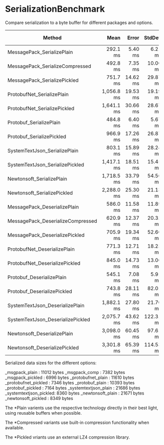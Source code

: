 # SerializationBenchmark

Compare serialization to a byte buffer for different packages and options.

|                            Method |       Mean |    Error |    StdDev |       Gen 0 |      Gen 1 | Gen 2 |  Allocated |
|---------------------------------- |-----------:|---------:|----------:|------------:|-----------:|------:|-----------:|
|        MessagePack_SerializePlain |   292.1 ms |  5.40 ms |   6.21 ms |   2000.0000 |          - |     - |    9.61 MB |
|   MessagePack_SerializeCompressed |   492.8 ms |  7.35 ms |  10.06 ms |   2000.0000 |          - |     - |    9.61 MB |
|      MessagePack_SerializePickled |   751.7 ms | 14.62 ms |  29.87 ms |  19000.0000 |          - |     - |   76.52 MB |
|        ProtobufNet_SerializePlain | 1,056.8 ms | 19.53 ms |  19.19 ms |  11000.0000 |          - |     - |   44.25 MB |
|      ProtobufNet_SerializePickled | 1,641.1 ms | 30.66 ms |  28.67 ms |  28000.0000 |          - |     - |  114.67 MB |
|           Protobuf_SerializePlain |   484.8 ms |  6.40 ms |   5.67 ms |   3000.0000 |          - |     - |   13.73 MB |
|         Protobuf_SerializePickled |   966.9 ms | 17.26 ms |  26.87 ms |  20000.0000 |          - |     - |    82.4 MB |
|     SystemTextJson_SerializePlain |   803.1 ms | 15.89 ms |  28.24 ms |  56000.0000 |          - |     - |  226.82 MB |
|   SystemTextJson_SerializePickled | 1,417.1 ms | 18.51 ms |  15.45 ms |  24000.0000 |          - |     - |   99.49 MB |
|         Newtonsoft_SerializePlain | 1,718.5 ms | 33.79 ms |  54.56 ms | 285000.0000 |          - |     - | 1153.03 MB |
|       Newtonsoft_SerializePickled | 2,288.0 ms | 25.30 ms |  21.13 ms | 307000.0000 | 43000.0000 |     - | 1232.83 MB |
|      MessagePack_DeserializePlain |   586.0 ms | 11.58 ms |  11.89 ms | 113000.0000 |  2000.0000 |     - |  452.13 MB |
| MessagePack_DeserializeCompressed |   620.9 ms | 12.37 ms |  20.32 ms | 113000.0000 |  2000.0000 |     - |  452.12 MB |
|    MessagePack_DeserializePickled |   705.9 ms | 19.34 ms |  52.60 ms | 139000.0000 | 20000.0000 |     - |   557.4 MB |
|      ProtobufNet_DeserializePlain |   771.3 ms | 12.71 ms |  18.23 ms | 121000.0000 |          - |     - |  482.79 MB |
|    ProtobufNet_DeserializePickled |   845.0 ms | 14.73 ms |  13.06 ms | 148000.0000 |  4000.0000 |     - |   593.8 MB |
|         Protobuf_DeserializePlain |   545.1 ms |  7.08 ms |   5.91 ms | 129000.0000 |  1000.0000 |     - |  518.34 MB |
|       Protobuf_DeserializePickled |   743.8 ms | 28.11 ms |  82.01 ms | 154000.0000 | 22000.0000 |     - |  617.75 MB |
|   SystemTextJson_DeserializePlain | 1,882.1 ms | 27.80 ms |  21.70 ms | 125000.0000 | 16000.0000 |     - |  498.96 MB |
| SystemTextJson_DeserializePickled | 2,075.7 ms | 43.62 ms | 122.31 ms | 176000.0000 |  1000.0000 |     - |  706.18 MB |
|       Newtonsoft_DeserializePlain | 3,098.0 ms | 60.45 ms |  97.61 ms | 255000.0000 | 54000.0000 |     - | 1021.27 MB |
|     Newtonsoft_DeserializePickled | 3,301.8 ms | 65.39 ms | 114.53 ms | 307000.0000 | 38000.0000 |     - | 1228.71 MB |

Serialized data sizes for the different options:

_msgpack_plain         : 11012 bytes
_msgpack_comp          : 7382 bytes
_msgpack_pickled       : 6996 bytes
_protobufnet_plain     : 11610 bytes
_protobufnet_pickled   : 7346 bytes
_protobuf_plain        : 10393 bytes
_protobuf_pickled      : 7164 bytes
_systemtextjson_plain  : 21686 bytes
_systemtextjson_pickled: 8360 bytes
_newtonsoft_plain      : 21671 bytes
_newtonsoft_pickled    : 8349 bytes

The *Plain varients use the respective technology directly in their best light, using reusable buffers
when possible.

The *Compressed variants use built-in compression functionality when available.

The *Pickled vriants use an external LZ4 compression library.
